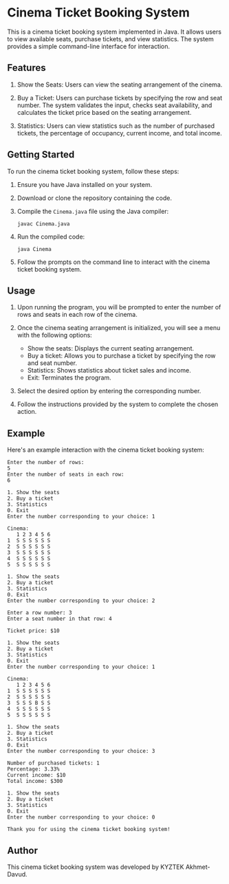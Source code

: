 # Cinema Ticket Booking System

This is a cinema ticket booking system implemented in Java. It allows users to view available seats, purchase tickets, and view statistics. The system provides a simple command-line interface for interaction.

## Features

1. Show the Seats: Users can view the seating arrangement of the cinema.

2. Buy a Ticket: Users can purchase tickets by specifying the row and seat number. The system validates the input, checks seat availability, and calculates the ticket price based on the seating arrangement.

3. Statistics: Users can view statistics such as the number of purchased tickets, the percentage of occupancy, current income, and total income.

## Getting Started

To run the cinema ticket booking system, follow these steps:

1. Ensure you have Java installed on your system.

2. Download or clone the repository containing the code.

3. Compile the `Cinema.java` file using the Java compiler:
   ```
   javac Cinema.java
   ```

4. Run the compiled code:
   ```
   java Cinema
   ```

5. Follow the prompts on the command line to interact with the cinema ticket booking system.

## Usage

1. Upon running the program, you will be prompted to enter the number of rows and seats in each row of the cinema.

2. Once the cinema seating arrangement is initialized, you will see a menu with the following options:
   - Show the seats: Displays the current seating arrangement.
   - Buy a ticket: Allows you to purchase a ticket by specifying the row and seat number.
   - Statistics: Shows statistics about ticket sales and income.
   - Exit: Terminates the program.

3. Select the desired option by entering the corresponding number.

4. Follow the instructions provided by the system to complete the chosen action.

## Example

Here's an example interaction with the cinema ticket booking system:

```
Enter the number of rows:
5
Enter the number of seats in each row:
6

1. Show the seats
2. Buy a ticket
3. Statistics
0. Exit
Enter the number corresponding to your choice: 1

Cinema:
   1 2 3 4 5 6
1  S S S S S S
2  S S S S S S
3  S S S S S S
4  S S S S S S
5  S S S S S S

1. Show the seats
2. Buy a ticket
3. Statistics
0. Exit
Enter the number corresponding to your choice: 2

Enter a row number: 3
Enter a seat number in that row: 4

Ticket price: $10

1. Show the seats
2. Buy a ticket
3. Statistics
0. Exit
Enter the number corresponding to your choice: 1

Cinema:
   1 2 3 4 5 6
1  S S S S S S
2  S S S S S S
3  S S S B S S
4  S S S S S S
5  S S S S S S

1. Show the seats
2. Buy a ticket
3. Statistics
0. Exit
Enter the number corresponding to your choice: 3

Number of purchased tickets: 1
Percentage: 3.33%
Current income: $10
Total income: $300

1. Show the seats
2. Buy a ticket
3. Statistics
0. Exit
Enter the number corresponding to your choice: 0

Thank you for using the cinema ticket booking system!
```

## Author

This cinema ticket booking system was developed by KYZTEK Akhmet-Davud.
